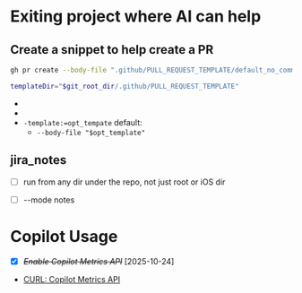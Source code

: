 




# Exiting project where AI can help

## Create a snippet to help create a PR
```zsh
gh pr create --body-file ".github/PULL_REQUEST_TEMPLATE/default_no_comments.md" --title "[IoTShadowClient] DRY with apiClient calls [HSD-14895]" --draft; ghpr
```

```zsh
templateDir="$git_root_dir/.github/PULL_REQUEST_TEMPLATE"
```

* 
* 
* `-template:=opt_tempate` default: 
  * `--body-file "$opt_template"`



## jira_notes
* [ ] run from any dir under the repo, not just root or iOS dir
* [ ] --mode notes





# Copilot Usage
* [X] ~~*Enable Copilot Metrics API*~~ [2025-10-24]
* [CURL: Copilot Metrics API](https://docs.github.com/en/rest/copilot/copilot-metrics?apiVersion=2022-11-28) 
